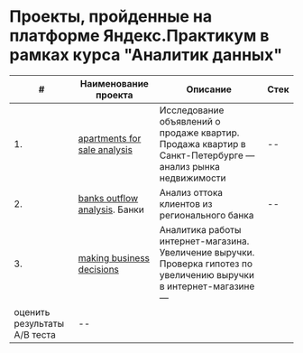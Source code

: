 # Проекты, пройденные на платформе Яндекс.Практикум в рамках курса "Аналитик данных"

| #    | Наименование проекта                | Описание                                                     | Стек                                                         |
| ---- | ------------------------------------------------------------ | ------------------------------------------------------------ | ------------------------------------------------------------ |
| 1. | [apartments for sale analysis](https://github.com/YMaksim/yandex_praktikum/tree/main/apartments%20for%20sale%20analysis) | Исследование объявлений о продаже квартир. Продажа квартир в Санкт-Петербурге — анализ рынка недвижимости | -- |
| 2. | [banks outflow analysis](https://github.com/YMaksim/yandex_praktikum/tree/main/banks%20outflow%20analysis). Банки | Анализ оттока клиентов из регионального банка | -- |
| 3. | [making business decisions](https://github.com/YMaksim/yandex_praktikum/tree/main/making%20business%20decisions) | Аналитика работы интернет-магазина. Увеличение выручки. Проверка гипотез по увеличению выручки в интернет-магазине —
оценить результаты A/B теста | -- |




